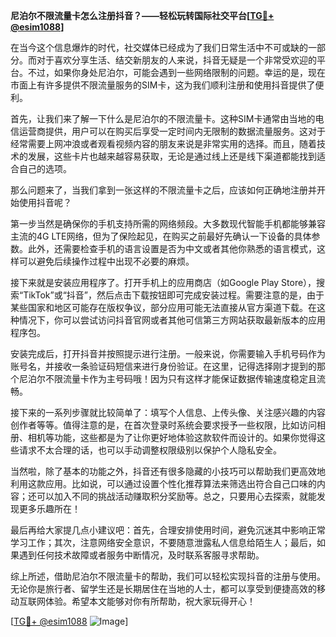 **尼泊尔不限流量卡怎么注册抖音？——轻松玩转国际社交平台[[TG💪+ @esim1088](https://t.me/s/esim1088)]**

在当今这个信息爆炸的时代，社交媒体已经成为了我们日常生活中不可或缺的一部分。而对于喜欢分享生活、结交新朋友的人来说，抖音无疑是一个非常受欢迎的平台。不过，如果你身处尼泊尔，可能会遇到一些网络限制的问题。幸运的是，现在市面上有许多提供不限流量服务的SIM卡，这为我们顺利注册和使用抖音提供了便利。

首先，让我们来了解一下什么是尼泊尔的不限流量卡。这种SIM卡通常由当地的电信运营商提供，用户可以在购买后享受一定时间内无限制的数据流量服务。这对于经常需要上网冲浪或者观看视频内容的朋友来说是非常实用的选择。而且，随着技术的发展，这些卡片也越来越容易获取，无论是通过线上还是线下渠道都能找到适合自己的选项。

那么问题来了，当我们拿到一张这样的不限流量卡之后，应该如何正确地注册并开始使用抖音呢？

第一步当然是确保你的手机支持所需的网络频段。大多数现代智能手机都能够兼容主流的4G LTE网络，但为了保险起见，在购买之前最好先确认一下设备的具体参数。此外，还需要检查手机的语言设置是否为中文或者其他你熟悉的语言模式，这样可以避免后续操作过程中出现不必要的麻烦。

接下来就是安装应用程序了。打开手机上的应用商店（如Google Play Store），搜索“TikTok”或“抖音”，然后点击下载按钮即可完成安装过程。需要注意的是，由于某些国家和地区可能存在版权争议，部分应用可能无法直接从官方渠道下载。在这种情况下，你可以尝试访问抖音官网或者其他可信第三方网站获取最新版本的应用程序包。

安装完成后，打开抖音并按照提示进行注册。一般来说，你需要输入手机号码作为账号名，并接收一条验证码短信来进行身份验证。在这里，记得选择刚才提到的那个尼泊尔不限流量卡作为主号码哦！因为只有这样才能保证数据传输速度稳定且流畅。

接下来的一系列步骤就比较简单了：填写个人信息、上传头像、关注感兴趣的内容创作者等等。值得注意的是，在首次登录时系统会要求授予一些权限，比如访问相册、相机等功能，这些都是为了让你更好地体验这款软件而设计的。如果你觉得这些请求不太合理的话，也可以手动调整权限级别以保护个人隐私安全。

当然啦，除了基本的功能之外，抖音还有很多隐藏的小技巧可以帮助我们更高效地利用这款应用。比如说，可以通过设置个性化推荐算法来筛选出符合自己口味的内容；还可以加入不同的挑战活动赚取积分奖励等。总之，只要用心去探索，就能发现更多乐趣所在！

最后再给大家提几点小建议吧：首先，合理安排使用时间，避免沉迷其中影响正常学习工作；其次，注意网络安全意识，不要随意泄露私人信息给陌生人；最后，如果遇到任何技术故障或者服务中断情况，及时联系客服寻求帮助。

综上所述，借助尼泊尔不限流量卡的帮助，我们可以轻松实现抖音的注册与使用。无论你是旅行者、留学生还是长期居住在当地的人士，都可以享受到便捷高效的移动互联网体验。希望本文能够对你有所帮助，祝大家玩得开心！

[[TG💪+ @esim1088](https://t.me/s/esim1088) ![Image](https://i.postimg.cc/4NQfJmqS/Snipaste-2025-05-13-00-14-12.png)]